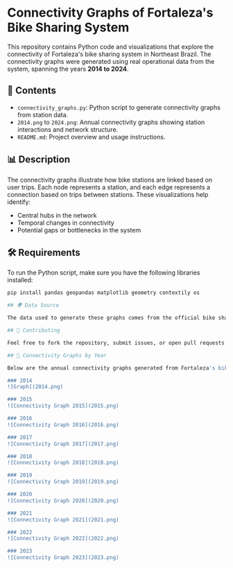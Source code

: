 # Connectivity Graphs of Fortaleza's Bike Sharing System

This repository contains Python code and visualizations that explore the connectivity of Fortaleza's bike sharing system in Northeast Brazil. The connectivity graphs were generated using real operational data from the system, spanning the years **2014 to 2024**.

## 📂 Contents

- `connectivity_graphs.py`: Python script to generate connectivity graphs from station data.
- `2014.png` to `2024.png`: Annual connectivity graphs showing station interactions and network structure.
- `README.md`: Project overview and usage instructions.

## 📊 Description

The connectivity graphs illustrate how bike stations are linked based on user trips. Each node represents a station, and each edge represents a connection based on trips between stations. These visualizations help identify:

- Central hubs in the network
- Temporal changes in connectivity
- Potential gaps or bottlenecks in the system

## 🛠️ Requirements

To run the Python script, make sure you have the following libraries installed:

```bash
pip install pandas geopandas matplotlib geometry contextily os

## 🌍 Data Source

The data used to generate these graphs comes from the official bike sharing system of **Fortaleza, Ceará, Brazil**, covering the period from **2014 to 2024**.

## 🤝 Contributing

Feel free to fork the repository, submit issues, or open pull requests to improve the code or visualizations.

## 📸 Connectivity Graphs by Year

Below are the annual connectivity graphs generated from Fortaleza's bike sharing system data:

### 2014
![Graph](2014.png)

### 2015
![Connectivity Graph 2015](2015.png)

### 2016
![Connectivity Graph 2016](2016.png)

### 2017
![Connectivity Graph 2017](2017.png)

### 2018
![Connectivity Graph 2018](2018.png)

### 2019
![Connectivity Graph 2019](2019.png)

### 2020
![Connectivity Graph 2020](2020.png)

### 2021
![Connectivity Graph 2021](2021.png)

### 2022
![Connectivity Graph 2022](2022.png)

### 2023
![Connectivity Graph 2023](2023.png)
